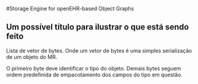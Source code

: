 #Storage Engine for openEHR-based Object Graphs
## Um possível título para ilustrar o que está sendo feito

Lista de vetor de bytes. Onde um vetor de bytes é uma simples 
serialização de um objeto do MR.

O primeiro byte deve identificar o tipo do objeto. Demais bytes
seguem ordem predefinida de empacotamento dos campos
do tipo em questão. 

